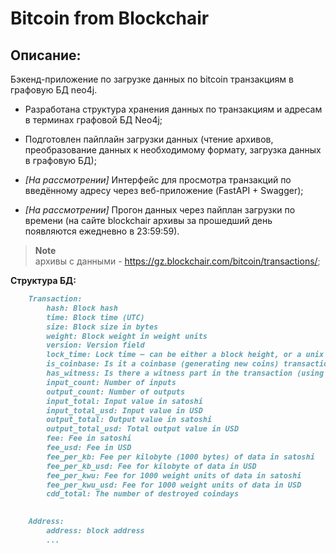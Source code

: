 # Bitcoin from Blockchair


## Описание:

Бэкенд-приложение по загрузке данных по bitcoin транзакциям в графовую БД neo4j.



- Разработана структура хранения данных по транзакциям и адресам в терминах графовой БД Neo4j;  

- Подготовлен пайплайн загрузки данных (чтение архивов, преобразование данных к необходимому формату, загрузка данных в графовую БД);  

- *[На рассмотрении]* Интерфейс для просмотра транзакций по введённому адресу через веб-приложение (FastAPI + Swagger);  

- *[На рассмотрении]*  Прогон данных через пайплан загрузки по времени (на сайте blockchair архивы за прошедший день появляются ежедневно в 23:59:59).

>**Note**  
> архивы с данными - https://gz.blockchair.com/bitcoin/transactions/;  


**Структура БД:**
```Markdown
    Transaction:
        hash: Block hash
        time: Block time (UTC)
        size: Block size in bytes
        weight: Block weight in weight units
        version: Version field
        lock_time: Lock time — can be either a block height, or a unix timestamp
        is_coinbase: Is it a coinbase (generating new coins) transaction? (For such a transaction input_count is equal to 1 and means there's a synthetic coinbase input)
        has_witness: Is there a witness part in the transaction (using SegWit)?
        input_count: Number of inputs
        output_count: Number of outputs
        input_total: Input value in satoshi
        input_total_usd: Input value in USD
        output_total: Output value in satoshi
        output_total_usd: Total output value in USD
        fee: Fee in satoshi
        fee_usd: Fee in USD
        fee_per_kb: Fee per kilobyte (1000 bytes) of data in satoshi
        fee_per_kb_usd: Fee for kilobyte of data in USD	
        fee_per_kwu: Fee for 1000 weight units of data in satoshi
        fee_per_kwu_usd: Fee for 1000 weight units of data in USD
        cdd_total: The number of destroyed coindays

    
    Address:
        address: block address
        ...
```


